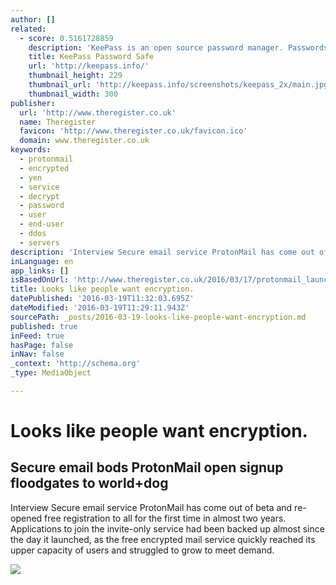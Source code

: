 ```yaml
---
author: []
related:
  - score: 0.5161728859
    description: 'KeePass is an open source password manager. Passwords can be stored in highly-encrypted databases, which can be unlocked with one master password or key file.'
    title: KeePass Password Safe
    url: 'http://keepass.info/'
    thumbnail_height: 229
    thumbnail_url: 'http://keepass.info/screenshots/keepass_2x/main.jpg'
    thumbnail_width: 300
publisher:
  url: 'http://www.theregister.co.uk'
  name: Theregister
  favicon: 'http://www.theregister.co.uk/favicon.ico'
  domain: www.theregister.co.uk
keywords:
  - protonmail
  - encrypted
  - yen
  - service
  - decrypt
  - password
  - user
  - end-user
  - ddos
  - servers
description: 'Interview Secure email service ProtonMail has come out of beta and re-opened free registration to all for the first time in almost two years. Applications to join the invite-only service had been backed up almost since the day it launched, as the free encrypted mail service quickly reached its upper capacity of users and struggled to grow to meet demand.'
inLanguage: en
app_links: []
isBasedOnUrl: 'http://www.theregister.co.uk/2016/03/17/protonmail_launches_open_registrations_ahead_of_snoopers_charter/'
title: Looks like people want encryption.
datePublished: '2016-03-19T11:32:03.695Z'
dateModified: '2016-03-19T11:29:11.943Z'
sourcePath: _posts/2016-03-19-looks-like-people-want-encryption.md
published: true
inFeed: true
hasPage: false
inNav: false
_context: 'http://schema.org'
_type: MediaObject

---
```

# Looks like people want encryption.

<article style=""><h1>Secure email bods ProtonMail open signup floodgates to world+dog</h1><p>Interview Secure email service ProtonMail has come out of beta and re-opened free registration to all for the first time in almost two years. Applications to join the invite-only service had been backed up almost since the day it launched, as the free encrypted mail service quickly reached its upper capacity of users and struggled to grow to meet demand.</p><img src="https://regmedia.co.uk/2015/09/17/cat_meme.jpg?x=1200&amp;y=794" /></article>